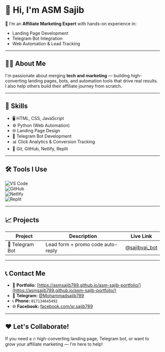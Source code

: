 # 👋 Hi, I'm ASM Sajib

🎯 I’m an **Affiliate Marketing Expert** with hands-on experience in:
- Landing Page Development
- Telegram Bot Integration
- Web Automation & Lead Tracking

---

## 🧑‍💻 About Me

I'm passionate about merging **tech and marketing** — building high-converting landing pages, bots, and automation tools that drive real results. I also help others build their affiliate journey from scratch.

---

## 🚀 Skills

- 🖥 HTML, CSS, JavaScript  
- ⚙️ Python (Web Automation)  
- 🌐 Landing Page Design  
- 🤖 Telegram Bot Development  
- 📊 Click Analytics & Conversion Tracking  
- 🔧 Git, GitHub, Netlify, Replit  

---

## 🛠 Tools I Use

![VS Code](https://img.shields.io/badge/Editor-VSCode-blue?logo=visualstudiocode)  
![GitHub](https://img.shields.io/badge/GitHub-Hosting-black?logo=github)  
![Netlify](https://img.shields.io/badge/Netlify-Deploy-brightgreen?logo=netlify)  
![Replit](https://img.shields.io/badge/Replit-Cloud-blueviolet?logo=replit)  

---

## 📈 Projects

| Project          | Description                      | Live Link                  |
|------------------|--------------------------------|----------------------------|
| 🤖 Telegram Bot  | Lead form + promo code auto-reply | [@sajibvai_bot](https://t.me/sajibvai_bot) |

---

## 📞 Contact Me

- 🔗 **Portfolio:** [https://asmsajib789.github.io/asm-sajib-portfolio/](https://asmsajib789.github.io/asm-sajib-portfolio/)  
- 📱 **Telegram:** [@Mohammadsajib789](https://t.me/Mohammadsajib789)  
- 📞 **Phone:** `017134645492`  
- 🌐 **Facebook:** [facebook.com/sr.sajib789](https://facebook.com/sr.sajib789)  

---

## ❤️ Let's Collaborate!

If you need a 🔥 high-converting landing page, Telegram bot, or want to grow your affiliate marketing — I'm here to help!
